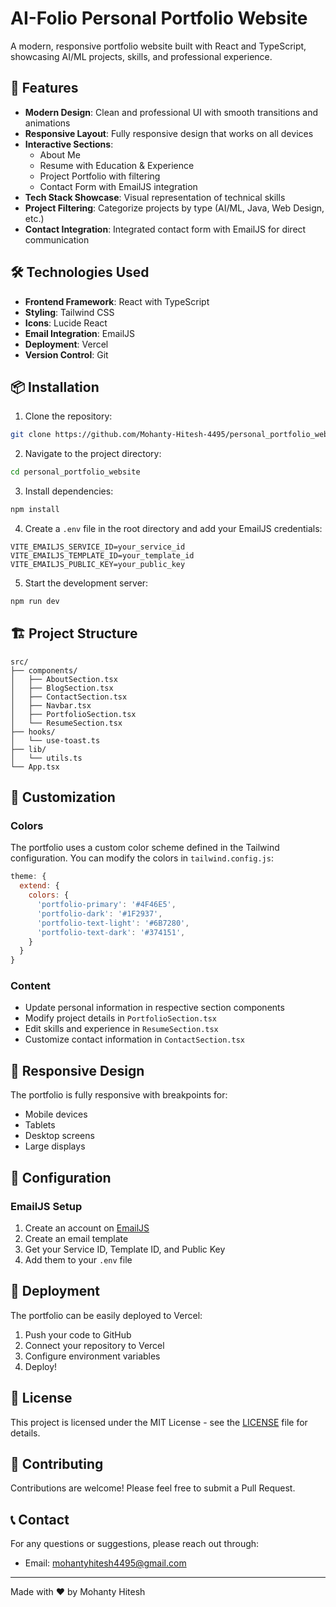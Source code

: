 ﻿# AI-Folio Personal Portfolio Website

A modern, responsive portfolio website built with React and TypeScript, showcasing AI/ML projects, skills, and professional experience.

## 🚀 Features

- **Modern Design**: Clean and professional UI with smooth transitions and animations
- **Responsive Layout**: Fully responsive design that works on all devices
- **Interactive Sections**:
  - About Me
  - Resume with Education & Experience
  - Project Portfolio with filtering
  - Contact Form with EmailJS integration
- **Tech Stack Showcase**: Visual representation of technical skills
- **Project Filtering**: Categorize projects by type (AI/ML, Java, Web Design, etc.)
- **Contact Integration**: Integrated contact form with EmailJS for direct communication

## 🛠️ Technologies Used

- **Frontend Framework**: React with TypeScript
- **Styling**: Tailwind CSS
- **Icons**: Lucide React
- **Email Integration**: EmailJS
- **Deployment**: Vercel
- **Version Control**: Git

## 📦 Installation

1. Clone the repository:
```bash
git clone https://github.com/Mohanty-Hitesh-4495/personal_portfolio_website.git
```

2. Navigate to the project directory:
```bash
cd personal_portfolio_website
```

3. Install dependencies:
```bash
npm install
```

4. Create a `.env` file in the root directory and add your EmailJS credentials:
```env
VITE_EMAILJS_SERVICE_ID=your_service_id
VITE_EMAILJS_TEMPLATE_ID=your_template_id
VITE_EMAILJS_PUBLIC_KEY=your_public_key
```

5. Start the development server:
```bash
npm run dev
```

## 🏗️ Project Structure

```
src/
├── components/
│   ├── AboutSection.tsx
│   ├── BlogSection.tsx
│   ├── ContactSection.tsx
│   ├── Navbar.tsx
│   ├── PortfolioSection.tsx
│   └── ResumeSection.tsx
├── hooks/
│   └── use-toast.ts
├── lib/
│   └── utils.ts
└── App.tsx
```

## 🎨 Customization

### Colors
The portfolio uses a custom color scheme defined in the Tailwind configuration. You can modify the colors in `tailwind.config.js`:

```js
theme: {
  extend: {
    colors: {
      'portfolio-primary': '#4F46E5',
      'portfolio-dark': '#1F2937',
      'portfolio-text-light': '#6B7280',
      'portfolio-text-dark': '#374151',
    }
  }
}
```

### Content
- Update personal information in respective section components
- Modify project details in `PortfolioSection.tsx`
- Edit skills and experience in `ResumeSection.tsx`
- Customize contact information in `ContactSection.tsx`

## 📱 Responsive Design

The portfolio is fully responsive with breakpoints for:
- Mobile devices
- Tablets
- Desktop screens
- Large displays

## 🔧 Configuration

### EmailJS Setup
1. Create an account on [EmailJS](https://www.emailjs.com/)
2. Create an email template
3. Get your Service ID, Template ID, and Public Key
4. Add them to your `.env` file

## 🚀 Deployment

The portfolio can be easily deployed to Vercel:

1. Push your code to GitHub
2. Connect your repository to Vercel
3. Configure environment variables
4. Deploy!

## 📄 License

This project is licensed under the MIT License - see the [LICENSE](https://github.com/Mohanty-Hitesh-4495/personal_portfolio_website/blob/main/LICENSE) file for details.

## 👥 Contributing

Contributions are welcome! Please feel free to submit a Pull Request.

## 📞 Contact

For any questions or suggestions, please reach out through:
- Email: mohantyhitesh4495@gmail.com

---

Made with ❤️ by Mohanty Hitesh
